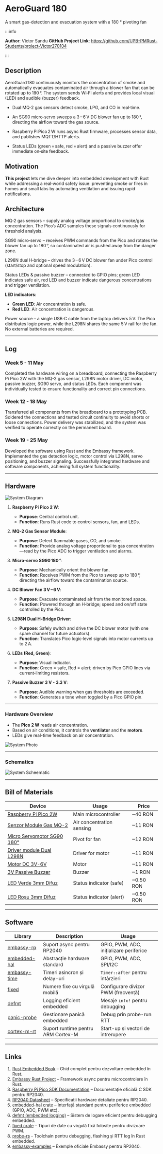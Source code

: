 # AeroGuard 180

A smart gas-detection and evacuation system with a 180 ° pivoting fan


:::info

**Author**: Victor Sandu
**GitHub Project Link**: https://github.com/UPB-PMRust-Students/proiect-Victor270104

:::

## Description

AeroGuard 180 continuously monitors the concentration of smoke and automatically evacuates contaminated air through a blower fan that can be rotated up to 180 °. The system sends Wi‑Fi alerts and provides local visual (LED) and audible (buzzer) feedback.

- Dual MQ‑2 gas sensors detect smoke, LPG, and CO in real‑time.

- An SG90 micro‑servo sweeps a 3 – 6 V DC blower fan up to 180 °, directing the airflow toward the gas source.

- Raspberry Pi Pico 2 W runs async Rust firmware, processes sensor data, and publishes MQTT/HTTP alerts.

- Status LEDs (green = safe, red = alert) and a passive buzzer offer immediate on‑site feedback.

## Motivation

**This project**  lets me dive deeper into embedded development with Rust while addressing a real‑world safety issue: preventing smoke or fires in homes and small labs by automating ventilation and issuing rapid notifications.

## Architecture

MQ‑2 gas sensors – supply analog voltage proportional to smoke/gas concentration. The Pico’s ADC samples these signals continuously for threshold analysis.

SG90 micro‑servo – receives PWM commands from the Pico and rotates the blower fan up to 180 °, so contaminated air is pushed away from the danger zone.

L298N dual H‑bridge – drives the 3 – 6 V DC blower fan under Pico control (start/stop and optional speed modulation).

Status LEDs & passive buzzer – connected to GPIO pins; green LED indicates safe air, red LED and buzzer indicate dangerous concentrations and trigger ventilation.

**LED indicators**:

- **Green LED**: Air concentration is safe.
- **Red LED**: Air concentration is dangerous.

Power source – a single USB‑C cable from the laptop delivers 5 V. The Pico distributes logic power, while the L298N shares the same 5 V rail for the fan. No external batteries are required.

---

## **Log**

### **Week 5 - 11 May**
Completed the hardware wiring on a breadboard, connecting the Raspberry Pi Pico 2W with the MQ-2 gas sensor, L298N motor driver, DC motor, passive buzzer, SG90 servo, and status LEDs. Each component was individually tested to ensure functionality and correct pin connections.

### **Week 12 - 18 May**
Transferred all components from the breadboard to a prototyping PCB. Soldered the connections and tested circuit continuity to avoid shorts or loose connections. Power delivery was stabilized, and the system was verified to operate correctly on the permanent board.

### **Week 19 - 25 May**
Developed the software using Rust and the Embassy framework. Implemented the gas detection logic, motor control via L298N, servo positioning, and buzzer signaling. Successfully integrated hardware and software components, achieving full system functionality.

---

## Hardware

![System Diagram](diagram.svg)

1. **Raspberry Pi Pico 2 W**:
   - **Purpose**: Central control unit.
   - **Function**: Runs Rust code to control sensors, fan, and LEDs.

2. **MQ‑2 Gas Sensor Module**:
   - **Purpose**: Detect flammable gases, CO, and smoke.
   - **Function**: Provide analog voltage proportional to gas concentration—read by the Pico ADC to trigger ventilation and alarms.

3. **Micro‑servo SG90 180 °**:
   - **Purpose**:  Mechanically orient the blower fan.
   - **Function**: Receives PWM from the Pico to sweep up to 180 °, directing the airflow toward the contamination source.

4. **DC Blower Fan 3 V – 6 V**:
   - **Purpose**: Evacuate contaminated air from the monitored space.
   - **Function**: Powered through an H‑bridge; speed and on/off state controlled by the Pico.

5. **L298N Dual H‑Bridge Driver**:
   - **Purpose**: Safely switch and drive the DC blower motor (with one spare channel for future actuators).
   - **Function**: Translates Pico logic‑level signals into motor currents up to 2 A.

6. **LEDs (Red, Green)**:
   - **Purpose**: Visual indicator.
   - **Function**: Green = safe, Red = alert; driven by Pico GPIO lines via current‑limiting resistors.

7. **Passive Buzzer 3 V - 3.3 V**:
   - **Purpose**: Audible warning when gas thresholds are exceeded.
   - **Function**: Generates a tone when toggled by a Pico GPIO pin.

---

### Hardware Overview

- The **Pico 2 W** reads air concentration.
- Based on air conditions, it controls the **ventilator** and the **motors**.
- LEDs give real-time feedback on air concentration.

![System Photo](poza_proiect.webp)

---

### Schematics

![System Scheematic](schematic.svg)

---

## Bill of Materials


| Device | Usage | Price |
|--------|-------|-------|
| [Raspberry Pi Pico 2W](https://www.optimusdigital.ro/ro/placi-raspberry-pi/13327-raspberry-pi-pico-2-w.html?search_query=Raspberry+Pi+Pico+2W&results=26) | Main microcontroller | ~40 RON |
| [Senzor Module Gas MQ-2](https://www.optimusdigital.ro/ro/senzori-de-gaze/107-modul-senzor-gas-mq-2.html?search_query=Senzor+gaz&results=34) | Air concentration sensing | ~11 RON |
| [Micro Servomotor SG90 180°](https://www.optimusdigital.ro/ro/motoare-servomotoare/2261-micro-servo-motor-sg90-180.html?search_query=SG90&results=11) | Pivot for fan | ~12 RON |
| [Driver module Dual L298N](https://www.optimusdigital.ro/ro/drivere-de-motoare-cu-perii/145-driver-de-motoare-dual-l298n.html?search_query=L298N&results=4) | Driver for motor | ~11 RON |
| [Motor DC 3V-6V](https://ardushop.ro/ro/electronica/752-motor-dc-3v-6v-cu-reductor-1-48-6427854009609.html?gad_campaignid=22058879462) | Motor | ~11 RON |
| [3V Passive Buzzer](https://www.optimusdigital.ro/ro/audio-buzzere/12247-buzzer-pasiv-de-33v-sau-3v.html?search_query=Buzzer+Pasiv+de+3.3V+sau+3V&results=1) | Buzzer | ~1 RON |
| [LED Verde 3mm Difuz](https://www.optimusdigital.ro/ro/optoelectronice-led-uri/697-led-verde-de-3-mm-cu-lentile-difuze.html?search_query=0104210000006209&results=1) | Status indicator (safe) | ~0.50 RON |
| [LED Roșu 3mm Difuz](https://www.optimusdigital.ro/ro/optoelectronice-led-uri/697-led-verde-de-3-mm-cu-lentile-difuze.html?search_query=0104210000006209&results=1) | Status indicator (alert) | ~0.50 RON |

---

## Software

| Library                                                                      | Description                        | Usage                                   |
| ---------------------------------------------------------------------------- | ---------------------------------- | --------------------------------------- |
| [embassy-rp](https://github.com/embassy-rs/embassy/tree/main/embassy-rp)     | Suport async pentru RP2040         | GPIO, PWM, ADC, inițializare periferice |
| [embedded-hal](https://crates.io/crates/embedded-hal)                        | Abstracție hardware standard       | GPIO, PWM, ADC, SPI/I2C                 |
| [embassy-time](https://github.com/embassy-rs/embassy/tree/main/embassy-time) | Timeri asincron și delay-uri       | `Timer::after` pentru întârzieri        |
| [fixed](https://docs.rs/fixed/latest/fixed/)                                 | Numere fixe cu virgulă mobilă      | Configurare divizor PWM (frecvență)     |
| [defmt](https://github.com/knurling-rs/defmt)                                | Logging eficient embedded          | Mesaje `info!` pentru debugging         |
| [panic-probe](https://crates.io/crates/panic-probe)                          | Gestionare panică embedded         | Debug prin probe-run RTT                |
| [cortex-m-rt](https://crates.io/crates/cortex-m-rt)                          | Suport runtime pentru ARM Cortex-M | Start-up și vectori de întrerupere      |



---

## Links

1. [Rust Embedded Book](https://docs.rust-embedded.org/book/) – Ghid complet pentru dezvoltare embedded în Rust.
2. [Embassy Rust Project](https://github.com/embassy-rs/embassy) – Framework async pentru microcontrolere în Rust.
3. [Raspberry Pi Pico SDK Documentation](https://datasheets.raspberrypi.com/pico/raspberry-pi-pico-c-sdk.pdf) – Documentație oficială C SDK pentru RP2040.
4. [RP2040 Datasheet](https://datasheets.raspberrypi.com/rp2040/rp2040-datasheet.pdf) – Specificații hardware detaliate pentru RP2040.
5. [embedded-hal crate](https://docs.rs/embedded-hal/latest/embedded_hal/) – Interfață standard pentru periferice embedded (GPIO, ADC, PWM etc).
6. [defmt (embedded logging)](https://github.com/knurling-rs/defmt) – Sistem de logare eficient pentru debugging embedded.
7. [fixed crate](https://docs.rs/fixed/latest/fixed/) – Tipuri de date cu virgulă fixă folosite pentru divizoare PWM.
8. [probe-rs](https://probe.rs/) - Toolchain pentru debugging, flashing și RTT log în Rust embedded.
9. [embassy-examples](https://github.com/embassy-rs/embassy/tree/main/examples/rp) – Exemple oficiale Embassy pentru RP2040.
